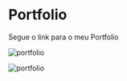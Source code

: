 # Portfolio
Segue o link para o  meu Portfolio 



![portfolio](https://user-images.githubusercontent.com/105685493/224496564-6c81dba4-1ffb-49da-a36e-3eb55b9140e0.png)


![portfolio](https://user-images.githubusercontent.com/105685493/224496574-7b1dcf3b-59ce-4905-89b2-2247a1a0b86c.png)
